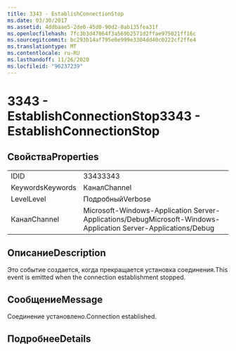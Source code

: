 ```yaml
---
title: 3343 - EstablishConnectionStop
ms.date: 03/30/2017
ms.assetid: 4ddbaae5-2de0-45d0-90d2-0ab135fea31f
ms.openlocfilehash: 7fc3b3d47064f3a569b2571d2ffae975021ff16c
ms.sourcegitcommit: bc293b14af795e0e999e3304dd40c0222cf2ffe4
ms.translationtype: MT
ms.contentlocale: ru-RU
ms.lasthandoff: 11/26/2020
ms.locfileid: "96237239"
---
```

# <a name="3343---establishconnectionstop"></a><span data-ttu-id="e64c2-102">3343 - EstablishConnectionStop</span><span class="sxs-lookup"><span data-stu-id="e64c2-102">3343 - EstablishConnectionStop</span></span>

## <a name="properties"></a><span data-ttu-id="e64c2-103">Свойства</span><span class="sxs-lookup"><span data-stu-id="e64c2-103">Properties</span></span>  
  
|||  
|-|-|  
|<span data-ttu-id="e64c2-104">ID</span><span class="sxs-lookup"><span data-stu-id="e64c2-104">ID</span></span>|<span data-ttu-id="e64c2-105">3343</span><span class="sxs-lookup"><span data-stu-id="e64c2-105">3343</span></span>|  
|<span data-ttu-id="e64c2-106">Keywords</span><span class="sxs-lookup"><span data-stu-id="e64c2-106">Keywords</span></span>|<span data-ttu-id="e64c2-107">Канал</span><span class="sxs-lookup"><span data-stu-id="e64c2-107">Channel</span></span>|  
|<span data-ttu-id="e64c2-108">Level</span><span class="sxs-lookup"><span data-stu-id="e64c2-108">Level</span></span>|<span data-ttu-id="e64c2-109">Подробный</span><span class="sxs-lookup"><span data-stu-id="e64c2-109">Verbose</span></span>|  
|<span data-ttu-id="e64c2-110">Канал</span><span class="sxs-lookup"><span data-stu-id="e64c2-110">Channel</span></span>|<span data-ttu-id="e64c2-111">Microsoft-Windows-Application Server-Applications/Debug</span><span class="sxs-lookup"><span data-stu-id="e64c2-111">Microsoft-Windows-Application Server-Applications/Debug</span></span>|  
  
## <a name="description"></a><span data-ttu-id="e64c2-112">Описание</span><span class="sxs-lookup"><span data-stu-id="e64c2-112">Description</span></span>  

 <span data-ttu-id="e64c2-113">Это событие создается, когда прекращается установка соединения.</span><span class="sxs-lookup"><span data-stu-id="e64c2-113">This event is emitted when the connection establishment stopped.</span></span>  
  
## <a name="message"></a><span data-ttu-id="e64c2-114">Сообщение</span><span class="sxs-lookup"><span data-stu-id="e64c2-114">Message</span></span>  

 <span data-ttu-id="e64c2-115">Соединение установлено.</span><span class="sxs-lookup"><span data-stu-id="e64c2-115">Connection established.</span></span>  
  
## <a name="details"></a><span data-ttu-id="e64c2-116">Подробнее</span><span class="sxs-lookup"><span data-stu-id="e64c2-116">Details</span></span>
